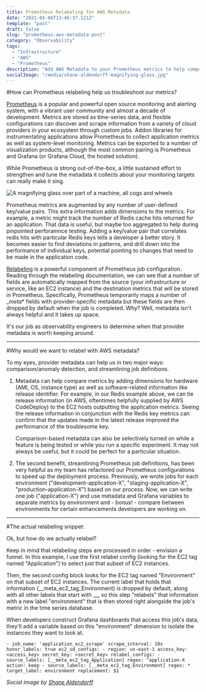 ```yaml
---
title: Prometheus Relabeling for AWS Metadata
date: "2021-04-04T13:46:37.121Z"
template: "post"
draft: false
slug: "prometheus-aws-metadata-post"
category: "Observability"
tags:
  - "Infrastructure"
  - "AWS"
  - "Prometheus"
description: "Add AWS Metadata to your Prometheus metrics to help compare performance and streamline job configurations"
socialImage: "/media/shane-aldendorff-magnifying-glass.jpg"
---
```

#How can Prometheus relabeling help us troubleshoot our metrics?

[Prometheus](https://prometheus.io/docs/introduction/overview/) is a popular and powerful open source monitoring and alerting system, with a vibrant user community and almost a decade of development. Metrics are stored as time-series data, and flexible configurations can discover and scrape information from a variety of cloud providers in your ecosystem through custom jobs. Addon libraries for instrumentating applications allow Prometheus to collect application metrics as well as system-level monitoring. Metrics can be exported to a number of visualization products, although the most common pairing is Prometheus and Grafana (or Grafana Cloud, the hosted solution).

While Prometheus is strong out-of-the-box, a little sustained effort to strengthen and tune the metadata it collects about your monitoring targets can really make it sing.

![A magnifying glass over part of a machine, all cogs and wheels](/media/shane-aldendorff-magnifying-glass.jpg)

Prometheus metrics are augmented by any number of user-defined key/value pairs. This extra information adds dimensions to the metrics. For example, a metric might track the number of Redis cache hits returned for an application. That data is useful, but maybe too aggregated to help during pinpointed perforamnce testing. Adding a key/value pair that correlates redis hits with particular Redis keys tells a developer a better story. It becomes easier to find deviations in patterns, and drill down into the performance of individual keys, potential pointing to changes that need to be made in the application code.

[Relabeling](https://prometheus.io/docs/prometheus/latest/configuration/configuration/#relabel_config) is a powerful component of Prometheus job configuration. Reading through the relabeling documentation, we can see that a number of fields are automatically mapped from the source (your infrastructure or service, like an EC2 instance) and the destination metrics that will be stored in Prometheus. Specifically, Prometheus temporarily maps a number of __meta_* fields with provider-specific metadata but these fields are then dropped by default when the job is completed. Why? Well, metadata isn't always helpful and it takes up space. 

It's our job as observability engineers to determine when that provider metadata is worth keeping around. 

*******

#Why would we want to relabel with AWS metadata?

To my eyes, provider metadata can help us in two major ways: comparison/anomaly detection, and streamlining job definitions. 

1. Metadata can help compare metrics by adding dimensions for hardware (AMI, OS, instance type) as well as software-related information like release identifier. For example, in our Redis example above, we can tie release information (in AWS, oftentimes helpfully supplied by AWS CodeDeploy) to the EC2 hosts outputting the application metrics. Seeing the release information in conjunction with the Redis key metrics can confirm that the updates made in the latest release improved the performance of the troublesome key. 
   
   Comparison-based metadata can also be selectively turned on while a feature is being tested or while you run a specific experiment. It may not always be useful, but it could be perfect for a particular situation.

2. The second benefit, streamlining Prometheus job definitions, has been very helpful as my team has refactored our Prometheus configurations to speed up the deployment process. Previously, we wrote jobs for each environment ("development-application-X", "staging-application-X", "production-application-X") based on our process. Now, we can write one job ("application-X") and use metadata and Grafana variables to separate metrics by environment and - bonus! - compare between environments for certain enhancements developers are working on.

*******

#The actual relabeling snippet:

Ok, but how do we actually relabel? 

Keep in mind that relabeling steps are processed in order - envision a funnel. In this example, I use the first relabel config (looking for the EC2 tag named "Application") to select just that subset of EC2 instances. 

Then, the second config block looks for the EC2 tag named "Environment" on that subset of EC2 instances. The current label  that holds that information (__meta_ec2_tag_Environment) is dropped by default, along with all other labels that start with __, so this step "relabels" that information with a new label "environment" that is then stored right alongside the job's metric in the time series database. 

When developers construct Grafana dashboards that access this job's data, they'll add a variable based on this "environment" dimension to isolate the instances they want to look at.

`- job_name: 'application_ec2_scrape'
   scrape_interval: 10s
   honor_labels: true
   ec2_sd_configs:
     - region: us-east-1
       access_key: <access_key>
       secret_key: <secret_key>
  relabel_configs:
    - source_labels: [__meta_ec2_tag_Application]
      regex: ^application-X
      action: keep
    - source_labels: [__meta_ec2_tag_Environment]
      regex: *
      target_label: environment
      replacement: $1`
     
 *Social image by [Shane Aldendorff](https://unsplash.com/photos/mQHEgroKw2k?utm_source=unsplash&utm_medium=referral&utm_content=creditShareLink)*